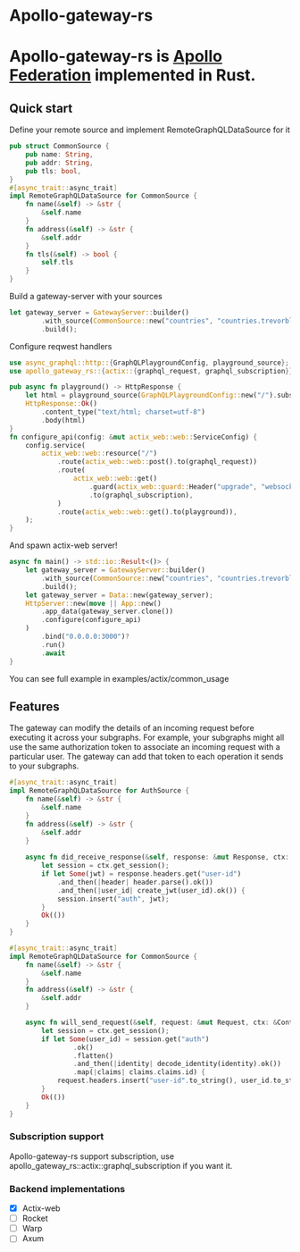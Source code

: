 # Apollo-gateway-rs

# Apollo-gateway-rs is [Apollo Federation](https://www.apollographql.com/apollo-federation) implemented in Rust.

## Quick start

Define your remote source and implement RemoteGraphQLDataSource for it

```rust
pub struct CommonSource {
    pub name: String,
    pub addr: String,
    pub tls: bool,
}
#[async_trait::async_trait]
impl RemoteGraphQLDataSource for CommonSource {
    fn name(&self) -> &str {
        &self.name
    }
    fn address(&self) -> &str {
        &self.addr
    }
    fn tls(&self) -> bool {
        self.tls
    }
}
```

Build a gateway-server with your sources

```rust
let gateway_server = GatewayServer::builder()
        .with_source(CommonSource::new("countries", "countries.trevorblades.com", true))
        .build();
```

Configure reqwest handlers 

```rust
use async_graphql::http::{GraphQLPlaygroundConfig, playground_source};
use apollo_gateway_rs::{actix::{graphql_request, graphql_subscription}};

pub async fn playground() -> HttpResponse {
    let html = playground_source(GraphQLPlaygroundConfig::new("/").subscription_endpoint("/"));
    HttpResponse::Ok()
        .content_type("text/html; charset=utf-8")
        .body(html)
}
fn configure_api(config: &mut actix_web::web::ServiceConfig) {
    config.service(
        actix_web::web::resource("/")
            .route(actix_web::web::post().to(graphql_request))
            .route(
                actix_web::web::get()
                    .guard(actix_web::guard::Header("upgrade", "websocket"))
                    .to(graphql_subscription),
            )
            .route(actix_web::web::get().to(playground)),
    );
}
```
And spawn actix-web server!

```rust
async fn main() -> std::io::Result<()> {
    let gateway_server = GatewayServer::builder()
        .with_source(CommonSource::new("countries", "countries.trevorblades.com", true))
        .build();
    let gateway_server = Data::new(gateway_server);
    HttpServer::new(move || App::new()
        .app_data(gateway_server.clone())
        .configure(configure_api)
    )
        .bind("0.0.0.0:3000")?
        .run()
        .await
}
```

You can see full example in examples/actix/common_usage

## Features

The gateway can modify the details of an incoming request before executing it across your subgraphs. For example, your subgraphs might all use the same authorization token to associate an incoming request with a particular user. The gateway can add that token to each operation it sends to your subgraphs.

```rust
#[async_trait::async_trait]
impl RemoteGraphQLDataSource for AuthSource {
    fn name(&self) -> &str {
        &self.name
    }
    fn address(&self) -> &str {
        &self.addr
    }
    
    async fn did_receive_response(&self, response: &mut Response, ctx: &Context) -> anyhow::Result<()> {
        let session = ctx.get_session();
        if let Some(jwt) = response.headers.get("user-id")
            .and_then(|header| header.parse().ok())
            .and_then(|user_id| create_jwt(user_id).ok()) {
            session.insert("auth", jwt);
        }
        Ok(())
    }
}

#[async_trait::async_trait]
impl RemoteGraphQLDataSource for CommonSource {
    fn name(&self) -> &str {
        &self.name
    }
    fn address(&self) -> &str {
        &self.addr
    }

    async fn will_send_request(&self, request: &mut Request, ctx: &Context) -> anyhow::Result<()> {
        let session = ctx.get_session();
        if let Some(user_id) = session.get("auth")
                .ok()
                .flatten()
                .and_then(|identity| decode_identity(identity).ok())
                .map(|claims| claims.claims.id) {
            request.headers.insert("user-id".to_string(), user_id.to_string());
        }
        Ok(())
    }
}
```

### Subscription support
Apollo-gateway-rs support subscription, use apollo_gateway_rs::actix::graphql_subscription if you want it.

### Backend implementations 
- [x] Actix-web
- [ ] Rocket
- [ ] Warp
- [ ] Axum